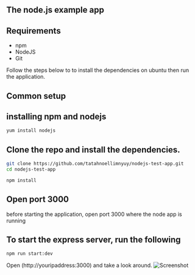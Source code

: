 
## The node.js example app

## Requirements

* npm
* NodeJS
* Git

Follow the steps below to to install the dependencies on ubuntu then run the application.

## Common setup
## installing  npm  and nodejs

```bash
yum install nodejs 
```


## Clone the repo and install the dependencies.

```bash
git clone https://github.com/tatahnoellimnyuy/nodejs-test-app.git
cd nodejs-test-app
```

```bash
npm install
```
## Open port 3000
before starting the application, open port 3000 where the node app is running



## To start the express server, run the following

```bash
npm run start:dev
```

Open (http://youripaddress:3000) and take a look around.
![Screenshot](Capturenode.PNG)

